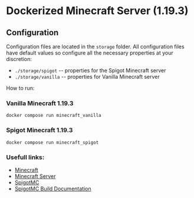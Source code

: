 # Dockerized Minecraft Server (1.19.3)

## Configuration

Configuration files are located in the `storage` folder. All configuration files have default values so configure all the necessary properties at your discretion:

- `./storage/spigot` -- properties for the Spigot Minecraft server
- `./storage/vanilla` -- properties for Vanilla Minecraft server

How to run:

### Vanilla Minecraft 1.19.3

```console
docker compose run minecraft_vanilla
```

### Spigot Minecraft 1.19.3

```console
docker compose run minecraft_spigot
```

### Usefull links:

- [Minecraft](https://www.minecraft.net/en-us)
- [Minecraft Server](https://www.minecraft.net/en-us/download/server)
- [SpigotMC](https://www.spigotmc.org/)
- [SpigotMC Build Documentation](https://www.spigotmc.org/wiki/buildtools/)
